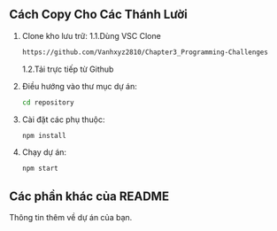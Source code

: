 ## Cách Copy Cho Các Thánh Lười


1. Clone kho lưu trữ:
   1.1.Dùng VSC Clone
    ```bash
    https://github.com/Vanhxyz2810/Chapter3_Programming-Challenges
    ```
    1.2.Tải trực tiếp từ Github

3. Điều hướng vào thư mục dự án:
    ```bash
    cd repository
    ```

4. Cài đặt các phụ thuộc:
    ```bash
    npm install
    ```

5. Chạy dự án:
    ```bash
    npm start
    ```

## Các phần khác của README

Thông tin thêm về dự án của bạn.
